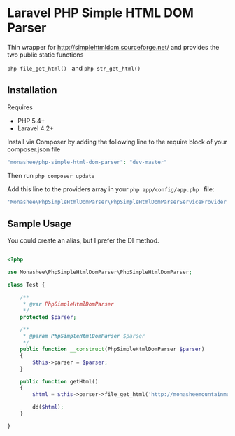 # Laravel PHP Simple HTML DOM Parser

Thin wrapper for http://simplehtmldom.sourceforge.net/ and provides the two public static functions

```php file_get_html() ``` and ```php str_get_html() ```

## Installation

Requires

- PHP 5.4+
- Laravel 4.2+

Install via Composer by adding the following line to the require block of your composer.json file

```php
"monashee/php-simple-html-dom-parser": "dev-master"
```

Then run ```php composer update ```

Add this line to the providers array in your ```php app/config/app.php ``` file:

```php
'Monashee\PhpSimpleHtmlDomParser\PhpSimpleHtmlDomParserServiceProvider',
```

## Sample Usage

You could create an alias, but I prefer the DI method.

```php

<?php

use Monashee\PhpSimpleHtmlDomParser\PhpSimpleHtmlDomParser;

class Test {

    /**
     * @var PhpSimpleHtmlDomParser
     */
    protected $parser;

    /**
     * @param PhpSimpleHtmlDomParser $parser
     */
    public function __construct(PhpSimpleHtmlDomParser $parser)
    {
        $this->parser = $parser;
    }

    public function getHtml()
    {
        $html = $this->parser->file_get_html('http://monasheemountainmultimedia.com');

        dd($html);
    }

}

```